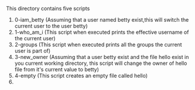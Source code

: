 This directory contains five scripts 
1. 0-iam_betty	(Assuming that a user named betty exist,this will switch the current user to the user betty)
2. 1-who_am_i	(This script when executed  prints the effective username of the current user)
3. 2-groups	(This script when executed prints all the groups the current user is part of)
4. 3-new_owner	(Assuming that a user betty exist and the file hello exist in you current working directory, this script will change 
                  the owner of hello file from it's current value to betty)
5. 4-empty	(This script creates an empty file called hello)
6. 
